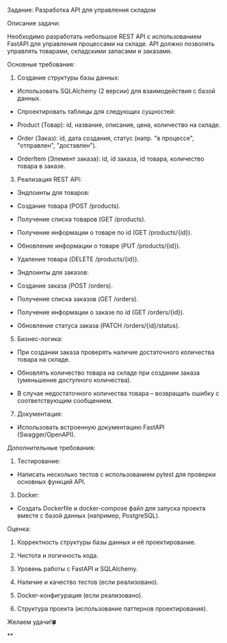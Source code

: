 
Задание: Разработка API для управления складом

Описание задачи:

Необходимо разработать небольшое REST API с использованием FastAPI для управления процессами на складе. API должно позволять управлять товарами, складскими запасами и заказами.

Основные требования:

1. Создание структуры базы данных:
    

- Использовать SQLAlchemy (2 версии) для взаимодействия с базой данных.
    
- Спроектировать таблицы для следующих сущностей:
    

- Product (Товар): id, название, описание, цена, количество на складе.
    
- Order (Заказ): id, дата создания, статус (напр. "в процессе", "отправлен", "доставлен").
    
- OrderItem (Элемент заказа): id, id заказа, id товара, количество товара в заказе.
    

3. Реализация REST API:
    

- Эндпоинты для товаров:
    

- Создание товара (POST /products).
    
- Получение списка товаров (GET /products).
    
- Получение информации о товаре по id (GET /products/{id}).
    
- Обновление информации о товаре (PUT /products/{id}).
    
- Удаление товара (DELETE /products/{id}).
    

- Эндпоинты для заказов:
    

- Создание заказа (POST /orders).
    
- Получение списка заказов (GET /orders).
    
- Получение информации о заказе по id (GET /orders/{id}).
    
- Обновление статуса заказа (PATCH /orders/{id}/status).
    

5. Бизнес-логика:
    

- При создании заказа проверять наличие достаточного количества товара на складе.
    
- Обновлять количество товара на складе при создании заказа (уменьшение доступного количества).
    
- В случае недостаточного количества товара – возвращать ошибку с соответствующим сообщением.
    

7. Документация:
    

- Использовать встроенную документацию FastAPI (Swagger/OpenAPI).
    

Дополнительные требования:

1. Тестирование:
    

- Написать несколько тестов с использованием pytest для проверки основных функций API.
    

3. Docker:
    

- Создать Dockerfile и docker-compose файл для запуска проекта вместе с базой данных (например, PostgreSQL).
    

Оценка:

1. Корректность структуры базы данных и её проектирование.
    
2. Чистота и логичность кода.
    
3. Уровень работы с FastAPI и SQLAlchemy.
    
4. Наличие и качество тестов (если реализовано).
    
5. Docker-конфигурация (если реализовано).
    
6. Структура проекта (использование паттернов проектирования).
    

  

Желаем удачи!🍀

**